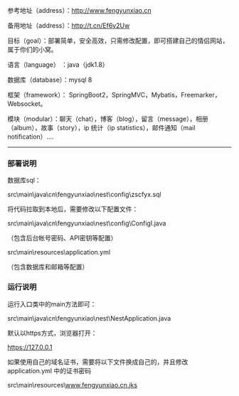 参考地址（address）：http://www.fengyunxiao.cn

备用地址（address）：http://t.cn/Ef6v2Uw


目标（goal）：部署简单，安全高效，只需修改配置，即可搭建自己的情侣网站，属于你们的小窝。


语言（language） ：java（jdk1.8）


数据库（database）：mysql 8


框架（framework）： SpringBoot2，SpringMVC，Mybatis，Freemarker，Websocket。


模块（modular）：聊天（chat），博客（blog），留言（message），相册（album），故事（story），ip 统计（ip statistics），邮件通知（mail notification）....


---

### 部署说明

数据库sql：

src\main\java\cn\fengyunxiao\nest\config\zscfyx.sql


将代码拉取到本地后，需要修改以下配置文件：

src\main\java\cn\fengyunxiao\nest\config\ConfigI.java

（包含后台帐号密码、API密钥等配置）


src\main\resources\application.yml

（包含数据库和邮箱等配置）


### 运行说明


运行入口类中的main方法即可：

src\main\java\cn\fengyunxiao\nest\NestApplication.java


默认以https方式，浏览器打开：

https://127.0.0.1


如果使用自己的域名证书，需要将以下文件换成自己的，并且修改 application.yml 中的证书密码

src\main\resources\www.fengyunxiao.cn.jks
